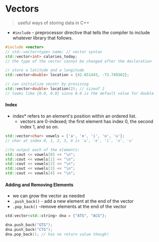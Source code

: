 # Vectors

> useful ways of storing data in C++

* `#include`  - preprocessor directive that tells the compiler to include whatever library that follows.

```c++
#include <vector>
// std::vector<type> name; // vector syntax
std::vector<int> calories_today;
// the type of the vector cannot be changed after the declaration
```

```c++
// store a latitude and a longitude
std::vector<double> location = {42.651443, -73.749302};

// can initialize vecotr by presizing
std::vector<double> location(2); // sizeof 2
// looks like {0.0, 0.0} since 0.0 is the default value for double
```



#### Index

* index* refers to an element's position within an ordered list.
  * vectors are 0-indexed; the first element has index 0, the second index 1, and so on.

```c++
std::vector<char> vowels = {'a', 'e', 'i', 'o', 'u'};
// char at index 0, 1, 2, 3, 4 is 'a', 'e', 'i', 'o', 'u'

//to output each of the elements:
std::cout << vowels[0] << "\n";
std::cout << vowels[1] << "\n";
std::cout << vowels[2] << "\n";
std::cout << vowels[3] << "\n";
std::cout << vowels[4] << "\n";
```



#### Adding and Removing Elements

* we can grow the vector as needed
* `.push_back()` - add  a new element at the end of the vector
* `.pop_back()` -remove elements at the end of the vector

```c++
std:vector<std::string> dna = {"ATG", "ACG"};

dna.push_back("GTG");
dna.push_back("CTG");
dna.pop_back(); // has no return value though!
```




